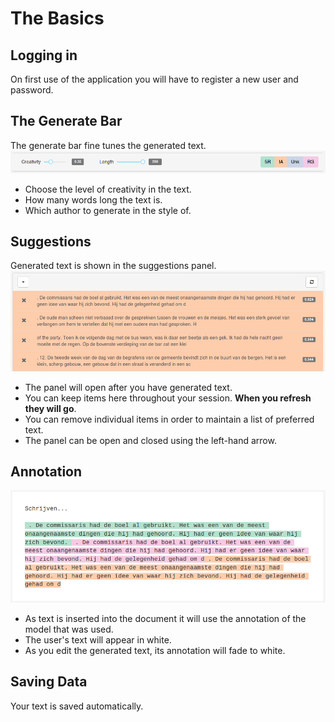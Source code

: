 # The Basics

## Logging in
On first use of the application you will have to register a new user and password.

## The Generate Bar
The generate bar fine tunes the generated text. 
![generate bar](/images/generate_bar.png)

- Choose the level of creativity in the text.
- How many words long the text is.
- Which author to generate in the style of.

## Suggestions
Generated text is shown in the suggestions panel.
![suggestions](/images/suggestions.png)

- The panel will open after you have generated text.
- You can keep items here throughout your session. **When you refresh they will go**.
- You can remove individual items in order to maintain a list of preferred text.
- The panel can be open and closed using the left-hand arrow.

## Annotation
![annotation](/images/annotation.png)

- As text is inserted into the document it will use the annotation of the model that was used.
- The user's text will appear in white.
- As you edit the generated text, its annotation will fade to white.

## Saving Data

Your text is saved automatically.
